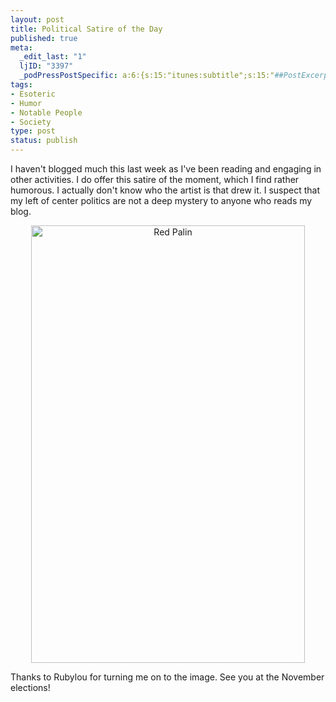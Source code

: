 ```yaml
--- 
layout: post
title: Political Satire of the Day
published: true
meta: 
  _edit_last: "1"
  ljID: "3397"
  _podPressPostSpecific: a:6:{s:15:"itunes:subtitle";s:15:"##PostExcerpt##";s:14:"itunes:summary";s:15:"##PostExcerpt##";s:15:"itunes:keywords";s:17:"##WordPressCats##";s:13:"itunes:author";s:10:"##Global##";s:15:"itunes:explicit";s:7:"Default";s:12:"itunes:block";s:7:"Default";}
tags: 
- Esoteric
- Humor
- Notable People
- Society
type: post
status: publish
---
```

I haven't blogged much this last week as I've been reading and engaging in other activities. I do offer this satire of the moment, which I find rather humorous. I actually don't know who the artist is that drew it. I suspect that my left of center politics are not a deep mystery to anyone who reads my blog.
<p align="center"><a title="Red Palin by albill, on Flickr" href="http://www.flickr.com/photos/albill/2873712416/"><img src="http://farm4.static.flickr.com/3180/2873712416_ab38412119_o.png" alt="Red Palin" width="438" height="700" /></a></p>
Thanks to Rubylou for turning me on to the image. See you at the November elections!
